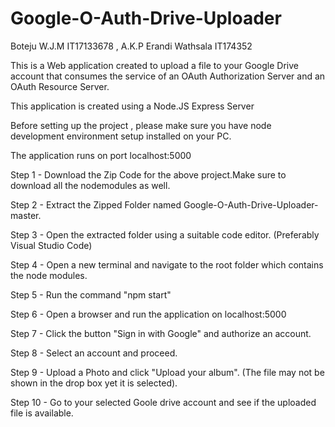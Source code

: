 # Google-O-Auth-Drive-Uploader
Boteju W.J.M IT17133678 , A.K.P Erandi Wathsala IT174352



This is a Web application  created to upload a file to your Google Drive account that consumes the service of an OAuth Authorization Server and an OAuth Resource Server.



This application is created using a Node.JS Express Server 


Before setting up the project , please make sure you have node development environment setup installed on your PC.


The application runs  on port localhost:5000

Step 1 -  Download the Zip Code for the above project.Make sure to download all the nodemodules as well.


Step 2 -  Extract the Zipped Folder named Google-O-Auth-Drive-Uploader-master. 


Step 3 -  Open the extracted folder using a suitable code editor. (Preferably Visual Studio Code)


Step 4 -  Open a new terminal and navigate to the root folder which contains the node modules.


Step 5 - Run the command "npm start"


Step 6  - Open a browser and run the application on localhost:5000


Step 7  - Click the button "Sign in with Google" and authorize an account.


Step 8 - Select an account and proceed.


Step 9 - Upload a Photo and click "Upload your album". (The file may not be shown in the drop box yet it is selected).


Step 10 - Go to your selected Goole drive account and see if the uploaded file is available.


